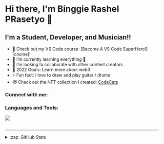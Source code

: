 # Hi there, I'm Binggie Rashel PRasetyo 👋 



## I'm a Student, Developer, and Musician!!

- 🔭 Check out my VS Code course: [Become A VS Code SuperHero!][course]!
- 🌱 I’m currently learning everything 🤣
- 👯 I’m looking to collaborate with other content creators
- 🥅 2022 Goals: Learn more about web3
- ⚡ Fun fact: I love to draw and play guitar / drums
- 😻 Check out the NFT collection I created: [CodeCats](https://opensea.io/collection/codecats?search[sortAscending]=true&search[sortBy]=PRICE&search[toggles][0]=BUY_NOW)

### Connect with me:


### Languages and Tools:

  <a href="https://skillicons.dev">
    <img src="https://skillicons.dev/icons?i=vscode,html,css,js,bootstrap,tailwind,sass,react,nextjs,git,php,mysql,linux" />
  </a>



<br />
<br />

---

<details>
  <summary>:zap: GitHub Stats</summary>

  <img align="left" alt="fuumasite's GitHub Stats" src="https://github-readme-stats.vercel.app/api?username=fuumasite&show_icons=true&hide_border=false&title_color=ff652f&icon_color=FFE400&bg_color=09131B&text_color=ffffff&border_color=0c1a25" />

</details>

[website]: https://fuumasite.github.io/Binggiee
[instagram]: https://instagram.com/binggiershl
[webdevplaylist]: https://www.youtube.com/playlist?list=PLkwxH9e_vrAJ0WbEsFA9W3I1W-g_BTsbt
[jsplaylist]: https://www.youtube.com/playlist?list=PLkwxH9e_vrALRJKu7wfXby3MKeflhTu6B
[cssplaylist]: https://www.youtube.com/playlist?list=PLkwxH9e_vrALSdvZuEh6gqQdmDoDIoqz4
[reactplaylist]: https://www.youtube.com/playlist?list=PLkwxH9e_vrAK4TdffpxKY3QGyHCpxFcQ0
